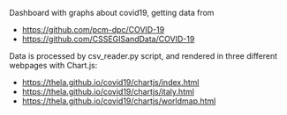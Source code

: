 Dashboard with graphs about covid19, getting data from
 - https://github.com/pcm-dpc/COVID-19
 - https://github.com/CSSEGISandData/COVID-19

Data is processed by csv_reader.py script, and rendered in three different webpages with Chart.js:
 - https://thela.github.io/covid19/chartjs/index.html
 - https://thela.github.io/covid19/chartjs/italy.html
 - https://thela.github.io/covid19/chartjs/worldmap.html